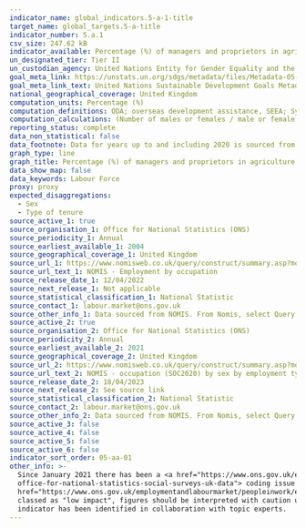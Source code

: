 ```yaml
---
indicator_name: global_indicators.5-a-1-title
target_name: global_targets.5-a-title
indicator_number: 5.a.1
csv_size: 247.62 kB
indicator_available: Percentage (%) of managers and proprietors in agriculture related services by sex
un_designated_tier: Tier II
un_custodian_agency: United Nations Entity for Gender Equality and the Empowerment of Women (UN Women), United Nations Statistics Division (UNSD), Food and Agriculture Organization of the United Nations (FAO)
goal_meta_link: https://unstats.un.org/sdgs/metadata/files/Metadata-05-0a-01.pdf
goal_meta_link_text: United Nations Sustainable Development Goals Metadata (PDF 4.0 MB)
national_geographical_coverage: United Kingdom
computation_units: Percentage (%)
computation_definitions: ODA; overseas development assistance, SEEA; System of Environmental Economic Accounting, EPEA; Environmental Protection Expenditure Accounts, UNCEEA; UN Committee on Environmental Economic Accounting, BIOFIN; Biodiversity Finance Initiative.
computation_calculations: (Number of males or females / male or female Population) * 100
reporting_status: complete
data_non_statistical: false
data_footnote: Data for years up to and including 2020 is sourced from Source 1 using SOC 2010 codes. Data for the years 2021 onwards is sourced from Source 2 using SOC 2020 codes.
graph_type: line
graph_title: Percentage (%) of managers and proprietors in agriculture related services
data_show_map: false
data_keywords: Labour Force
proxy: proxy
expected_disaggregations:
  - Sex
  - Type of tenure
source_active_1: true
source_organisation_1: Office for National Statistics (ONS)
source_periodicity_1: Annual
source_earliest_available_1: 2004
source_geographical_coverage_1: United Kingdom
source_url_1: https://www.nomisweb.co.uk/query/construct/summary.asp?mode=construct&version=0&dataset=210
source_url_text_1: NOMIS - Employment by occupation
source_release_date_1: 12/04/2022
source_next_release_1: Not applicable
source_statistical_classification_1: National Statistic
source_contact_1: labour.market@ons.gov.uk
source_other_info_1: Data sourced from NOMIS. From Nomis, select Query > annual population survey - regional - employment by occupation. Selections. Date. 12 months to Dec - All years. Occupation. 121 and all subcodes (currently 1211 and 1213). Rate. Count.
source_active_2: true
source_organisation_2: Office for National Statistics (ONS)
source_periodicity_2: Annual
source_earliest_available_2: 2021
source_geographical_coverage_2: United Kingdom
source_url_2: https://www.nomisweb.co.uk/query/construct/summary.asp?mode=construct&version=0&dataset=218
source_url_text_2: NOMIS - occupation (SOC2020) by sex by employment type
source_release_date_2: 18/04/2023
source_next_release_2: See source link
source_statistical_classification_2: National Statistic
source_contact_2: labour.market@ons.gov.uk
source_other_info_2: Data sourced from NOMIS. From Nomis, select Query > annual population survey - regional - employment by occupation. Selections. Date. 12 months to Dec - All years. Occupation. 121 and all subcodes (currently 1211 and 1212). Rate. Count.
source_active_3: false
source_active_4: false
source_active_5: false
source_active_6: false
indicator_sort_order: 05-aa-01
other_info: >-
  Since January 2021 there has been a <a href="https://www.ons.gov.uk/employmentandlabourmarket/peopleinwork/employmentandemployeetypes/articles/theimpactofmiscodingofoccupationaldatainofficefornationalstatisticssocialsurveysuk/2022-09-26#the-impact-of-miscoding-of-occupational-data-in-
  office-for-national-statistics-social-surveys-uk-data"> coding issue with occupation on the Labour Force Survey and the Annual Population Survey. </a> Despite the <a
  href="https://www.ons.gov.uk/employmentandlabourmarket/peopleinwork/employmentandemployeetypes/datasets/impactatfourdigitstandardoccupationalclassificationlevel"> estimated impact at four-digit Standard Occupational Classification level. </a> on SOC codes 1211, 1212, and 1213 being
  classed as "low impact", figures should be interpreted with caution until revised in Spring 2023.  This indicator is being used as an approximation of the UN SDG Indicator. Where possible, we will work to identify or develop UK data to meet the global indicator specification. This
  indicator has been identified in collaboration with topic experts.
---
```

